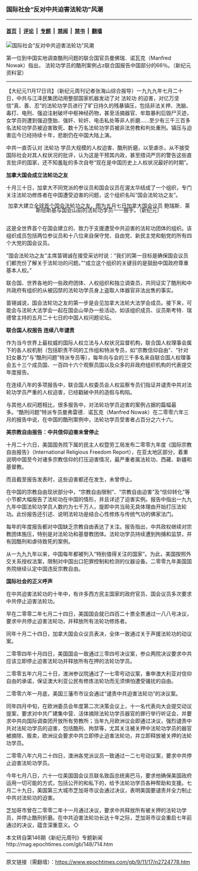 ### 国际社会“反对中共迫害法轮功”风潮

---

#### [首页](../../../..?n2724778) &nbsp;|&nbsp; [评论](../../../../../epoch-comment?n2724778) &nbsp;|&nbsp; [专题](../../../../../epoch-special?n2724778) &nbsp;|&nbsp; [禁闻](../../../../../epoch-news?n2724778) &nbsp;|&nbsp; [禁书](../../../../../books?n2724778) &nbsp;|&nbsp; [翻墙](https://github.com/gfw-breaker/nogfw/blob/master/README.md?n2724778)


<div><img alt="国际社会“反对中共迫害法轮功”风潮" class="attachment-djy_600_400 size-djy_600_400 wp-post-image" src="https://i.epochtimes.com/assets/uploads/2009/11/911161620511944.jpg"/>
<div class="caption">
 <p>
  第一位到中国实地调查酷刑问题的联合国官员曼佛瑞．诺瓦克（Manfred Nowak）指出， 法轮功学员的酷刑案例占z联合国报告中国部分的66％。（新纪元资料室）
 </p>
</div></div><hr/><div class="post_content" id="artbody" itemprop="articleBody">
 <!-- article content begin -->
 <p>
  【大纪元11月17日讯】（新纪元周刊记者张海山综合报导）一九九九年七月二十日，中共与江泽民集团动用整部国家机器发动了对
  <ok href="https://www.epochtimes.com/gb/tag/%E6%B3%95%E8%BD%AE%E5%8A%9F.html">
   法轮功
  </ok>
  的迫害，对亿万坚信“真、善、忍”的法轮功学员进行了旷日持久的残暴镇压，包括非法关押、洗脑、毒打、电刑、强迫注射破坏中枢神经药物，甚至活摘器官、牟取暴利后毁尸灭迹，女学员则遭到强迫堕胎、强奸、轮奸、电击私处等非人折磨……至少有三千三百多名法轮功学员被迫害致死、数十万名法轮功学员被非法劳教和判处重刑。镇压与迫害迄今已经持续十年，悲剧仍在中国大陆上演。
 </p>
 <p>
  中共一直否认对
  <ok href="https://www.epochtimes.com/gb/tag/%E6%B3%95%E8%BD%AE%E5%8A%9F.html">
   法轮功
  </ok>
  学员大规模的人权迫害、酷刑折磨，以至虐杀，从不接受国际社会对其人权状况的批评，认为这是干预其内政，甚至措词严厉的警告这些直言批评的国家，还不知羞耻的多次自夸“现在是中国历史上人权状况最好的时期”。
 </p>
 <p>
  <b>
   加拿大国会成立法轮功之友
  </b>
 </p>
 <p>
  十月三十日，加拿大不同党派的参议员和国会议员在渥太华结成了一个组织，专门关注法轮功修炼者在中国遭受迫害的问题，这个组织名叫“国会法轮功之友”。
  <br/>
  <!--image v 1.0-->
 </p>
 <div style="line-height: 90%; text-align: center;">
  <ok href=" https://i.epochtimes.com/assets/uploads/2012/11/911161627031944.jpg" rel="noreferrer noopener" target="_blank">
   <img alt="" class="size-medium wp-image-7597926" src="https://i.epochtimes.com/assets/uploads/2012/11/911161627031944.jpg" title=""/>
  </ok>
  <br/>
  <span class="bn12">
   加拿大建立全球首个国会法轮功之友。图为五月七日加拿大国会议员 鲍瑞斯．莱斯纽斯基与国会山前的法轮功学员一一握手。（新纪元）
  </span>
 </div>
 <p>
  <!-- -->
  <br/>
  这是全世界首个在国会建立的、致力于支援遭受中共迫害的法轮功团体的组织。该组织成员包括两位参议员和十八位来自保守党、自由党、新民主党和魁党的所有四个大党的国会议员。
 </p>
 <p>
  “国会法轮功之友”主席苗锡诚在接受采访时说：“我们的第一目标是确保国会议员们都充份了解关于法轮功的问题。”“成立这个组织的关键目的是鼓励中国政府尊重基本人权。”
 </p>
 <p>
  联合国、世界各地的一些政府团体、人权组织和独立调查员，共同证实了酷刑和中共政府有组织的从被囚禁的法轮功学员身上盗取人体器官非法出售的事实。
 </p>
 <p>
  苗锡诚说，国会法轮功之友的第一步是会见加拿大法轮大法学会成员。接下来，可能会与法轮大法学会一起在国会山举办一些活动，如该组织成员、议员斯考特．瑞德曾主持的五月二十七日的中国人权问题论坛。
 </p>
 <p>
  <b>
   联合国人权报告 连续八年谴责
  </b>
 </p>
 <p>
  作为当今世界上最权威的国际人权立法与人权状况监督机构，联合国人权理事会属下的各人权机制（包括职责不同的工作组和特派专员，如“宗教信仰自由”、“针对妇女暴力”与“酷刑问题”特派专员等），每年向与会的三千多名来自联合国人权理事会五十三个成员国、一百四十六个观察员国以及众多的非政府组织机构的代表提交年度报告。
 </p>
 <p>
  在连续八年的多项报告中，联合国人权委员会人权监察专员们指证并谴责中共对法轮功学员严重的人权迫害，已经戳破中共的造假与构陷。
 </p>
 <p>
  与其他人权问题相比，很多报告中，对法轮功学员迫害的案例占据的篇幅最多。“酷刑问题”特派专员曼弗雷德．诺瓦克（Manfred Nowak）在二零零六年三月的报告中说，在中国的酷刑案例中，法轮功学员受害者占百分之六十六。
 </p>
 <p>
  <b>
   美宗教自由报告：中共信仰迫害未曾停止
  </b>
 </p>
 <p>
  十月二十六日，美国国务院下属的民主人权暨劳工局发布二零零九年度《国际宗教自由报告》（International Religious Freedom Report），在亚太地区部分，着重说明中国至今对诸多宗教信仰的打压迫害情况，最严重者属法轮功、西藏、新疆和基督教。
 </p>
 <p>
  而且截至报告发表时，这些迫害都还在发生，未曾停止。
 </p>
 <p>
  在中国的宗教自由现状部分中，“宗教自由限制”、“宗教自由迫害”及“信仰转化”等小节都大幅报告了法轮功在中国的情形，并且详述了迫害实例。报告中指出一九九九年中国法轮功学员人数约为七千万人，旋即中共当局无具体理由开始打压法轮功。此份报告还引述、说明法轮功是结合心性修炼与传统气功的佛家法门。
 </p>
 <p>
  每年的年度报告都对中国缺乏宗教自由表达了关注。报告指出，中共政权继续对宗教团体施压，特别是对法轮功和基督教团体。法轮功学员持续遭到拘捕和监禁，并有因酷刑和虐待致死的案例。
 </p>
 <p>
  从一九九九年以来，中国每年都被列入“特别值得关注的国家”。为此，美国按照外交关系授权法案，限制对中国出口犯罪控制和检测的仪器设备。二零零九年美国国务院继续认定中国违反宗教自由。
 </p>
 <p>
  <b>
   国际社会的正义呼声
  </b>
 </p>
 <p>
  在中共迫害法轮功的十年中，有许多西方民主国家的政府官员、国会议员多次要求中共停止迫害法轮功。
 </p>
 <p>
  早在二零零二年七月二十四日，美国国会就已四百二十票全票通过一八八号决议，要求中共停止迫害法轮功，并释放所有法轮功修炼者。
 </p>
 <p>
  同年十月二十四日，加拿大国会众议员表决，全体一致通过关于声援法轮功的动议案。
 </p>
 <p>
  二零零四年十月四日，美国国会一致通过三零四号决议案，参众两院决议要求中共应该立即停止迫害法轮功并释放所有在押的法轮功学员。
 </p>
 <p>
  二零零五年六月二十日，澳洲参议院通过了一七零号动议案，重申澳大利亚对信仰自由的承诺，保证澳大利亚公民有修炼法轮功而无须惧怕遭受骚扰的自由。
 </p>
 <p>
  二零零六年一月底，美国三藩市市议会通过“谴责中共迫害法轮功”的决议案。
 </p>
 <p>
  同年四月中旬，在欧洲委员会年度第二次决策会议上，十一名代表向大会提交动议提案，要求对中共广建集中营、活体摘除法轮功学员器官的罪行举行听证会，并要求中共向国际调查团开放所有劳教所；当年九月欧洲议会即通过决议，强烈谴责中共对法轮功学员的迫害，包括酷刑、拘禁等，尤其关注被关押中法轮功学员的器官被摘除、贩卖，欧洲议会要求中共立即停止迫害法轮功，并立即释放被关押的法轮功学员。
 </p>
 <p>
  二零零八年六月二十四日，澳洲各党派议员一致通过一二七号动议案，要求中共停止迫害法轮功学员。
 </p>
 <p>
  今年七月八日，六十一位美国国会议员联名致函总统奥巴马，要求他确保美国政府运用一切可能的方式，包括公开的和私下的，给予法轮功学员各种帮助和支援。七月二十九日，美国第三大城市芝加哥市议会通过决议，表明美国要谴责并全力制止中共对法轮功的迫害。
 </p>
 <p>
  芝加哥市曾在二零零二年十一月通过决议，要求中共释放所有被关押的法轮功学员，并停止酷刑折磨。在中共迫害法轮功长达十年之际，芝加哥市议会重启七年前通过的决议，蕴含深重意义。◇
 </p>
 <p>
  本文转自第146期《新纪元周刊》专题新闻
  <br/>
  <ok href=" http://mag.epochtimes.com/gb/148/714.htm " target="_blank">
   http://mag.epochtimes.com/gb/148/714.htm
  </ok>
  <font color="#ffffff">
   (http://www.dajiyuan.com)
  </font>
 </p>
 <!-- article content end -->
 <div id="below_article_ad">
 </div>
</div>


---

原文链接（需翻墙）：https://www.epochtimes.com/gb/9/11/17/n2724778.htm